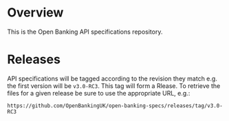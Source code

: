 Overview
===

This is the Open Banking API specifications repository.

Releases
===

API specifications will be tagged according to the revision they match e.g. the first version will be `v3.0-RC3`. This tag will form a Rlease. To retrieve the files for a given release be sure to use the appropriate URL, e.g.:

```
https://github.com/OpenBankingUK/open-banking-specs/releases/tag/v3.0-RC3
```
